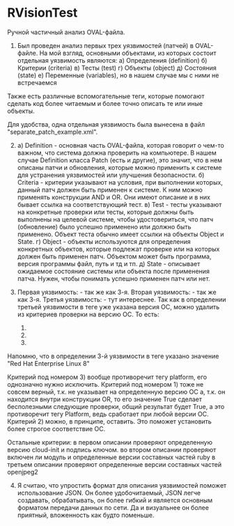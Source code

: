 # RVisionTest

Ручной частичный анализ OVAL-файла.

1. Был проведен анализ первых трех уязвимостей (патчей) в OVAL-файле. 
На мой взгляд, основными объектами, из которых состоит отдельная уязвимость являются:
 	а) Определения (definition)
	б) Критерии (сriteria)
	в) Тесты (test)
	г) Объекты (object)
	д) Состояния (state)
	е) Переменные (variables), но в нашем случае мы с ними не встречаемся

Также есть различные вспомогательные теги, которые помогают сделать код более читаемым и более точно описать те или иные объекты.

Для удобства, одна отдельная уязвимость была вынесена в файл "separate_patch_example.xml". 

2.
	a) Definition - основная часть OVAL-файла, которая говорит о чем-то важном, что система должна проверить на компьютере. В нашем случае Definition класса Patch (есть и другие), это значит, что в нем описаны патчи и обновления, которые можно применить к системе для устранения уязвимостей или улучшения безопасности.
	б) Criteria - критерии указывают на условия, при выполнении которых, данный патч должен быть применен к системе. К ним можно применять конструкции AND и OR. Они имеют описание и в них бывает ссылка на соответствующий тест.
	в) Test - тесты указывают на конкретные проверки или тесты, которые должны быть выполнены на целевой системе, чтобы удостовериться, что патч (обновление) было успешно применено или должно быть применено. Объект теста обычно имеет ссылки на объекты Object и State.
	г) Object - объекты используются для определения конкретных объектов, которые подлежат проверке или на которых должен быть применен патч. Объектом может быть программа, версия программы файл, путь и тд и тп.
	д) State - описывает ожидаемое состояние системы или объекта после применения патча. Нужен, чтобы понимать успешно применен патч или нет.

3. 
	Первая уязвимость:
		- так же как 3-я.
	Вторая уязвимость:
		- так же как 3-я.
	Третья уязвимость: 
		- тут интереснее. Так как в определении третьей уязвимости в теге <platform> уже указана версия ОС, можно удалить из критериев проверки на версию ОС. То есть:
	
  	1) <criterion comment="Red Hat Enterprise Linux must be installed" test_ref="oval:com.redhat.rhba:tst:20191992005"/>
  	2) <criterion comment="Red Hat Enterprise Linux 8 is installed" test_ref="oval:com.redhat.rhba:tst:20191992003"/>
  	3) <criterion comment="Red Hat CoreOS 4 is installed" test_ref="oval:com.redhat.rhba:tst:20191992004"/>

Напомню, что в определении 3-й уязвимости в теге <platform> указано значение "Red Hat Enterprise Linux 8"

Критерий под номером 3) вообще противоречит тегу platform, его однозначно нужно исключить. Критерий под номером 1) тоже не совсем верный, т.к. не указывает на определенную версию ОС а, т.к. он находится внутри конструкции OR, то его значение True сделает бесполезными следующие проверки, общий результат будет True, а это противоречит тегу Platform, ведь сработает при любой версии ОС. Критерий 2) можно, в принципе, оставить. Это поможет установить более строгое соответствие ОС.

Остальные критерии: 
	в первом описании проверяют определенную версию cloud-init и подпись ключом.
	во втором описании проверяют включен ли модуль и определенные версии составных частей ruby 
	в третьем описании проверяют определенные версии составных частей openjpeg2


4. Я считаю, что упростить формат для описания уязвимостей поможет использование JSON. Он более удобочитаемый, JSON легче создавать, обрабатывать, он более гибкий и является основным форматом передачи данных по сети. Да и визуальнее он более приятный, вложенность как будто поменьше.





	
